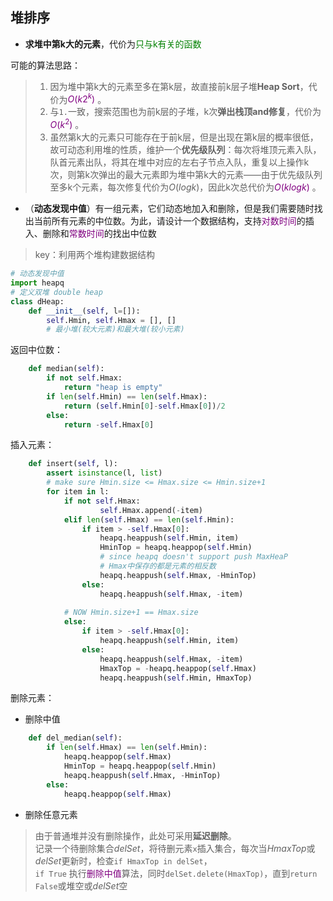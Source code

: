 <script type="text/x-mathjax-config">
  MathJax.Hub.Config({
    tex2jax: {
      inlineMath: [ ['$','$'], ["\\(","\\)"] ],
      processEscapes: true
    }
  });
</script>
<script src="https://cdn.mathjax.org/mathjax/latest/MathJax.js?config=TeX-AMS-MML_HTMLorMML" type="text/javascript"></script>

## 堆排序
- **求堆中第k大的元素**，代价为<font color="green">只与k有关的函数</font>

可能的算法思路：
> 1. 因为堆中第k大的元素至多在第k层，故直接前k层子堆**Heap Sort**，代价为<font color="purple">$O(k2^k)$ </font>。 
> 2. 与`1.`一致，搜索范围也为前k层的子堆，k次**弹出栈顶and修复**，代价为<font color="purple">$O(k^2)$ </font>。
> 3. 虽然第k大的元素只可能存在于前k层，但是出现在第k层的概率很低，故可动态利用堆的性质，维护一个**优先级队列**：每次将堆顶元素入队，队首元素出队，将其在堆中对应的左右子节点入队，重复以上操作k次，则第k次弹出的最大元素即为堆中第k大的元素——由于优先级队列至多k个元素，每次修复代价为$O(logk)$，因此k次总代价为<font color="purple">$O(klogk)$ </font>。


- （**动态发现中值**）有一组元素，它们动态地加入和删除，但是我们需要随时找出当前所有元素的中位数。为此，请设计一个数据结构，支持<font color="purple">对数时间</font>的插入、删除和<font color="purple">常数时间</font>的找出中位数
> key：利用两个堆构建数据结构

``` py
# 动态发现中值
import heapq
# 定义双堆 double heap
class dHeap:
    def __init__(self, l=[]):
        self.Hmin, self.Hmax = [], []  
        # 最小堆(较大元素)和最大堆(较小元素)
```
返回中位数：
``` py
    def median(self):
        if not self.Hmax:
            return "heap is empty"
        if len(self.Hmin) == len(self.Hmax):
            return (self.Hmin[0]-self.Hmax[0])/2
        else:
            return -self.Hmax[0]
```
插入元素：
``` py
    def insert(self, l):
        assert isinstance(l, list)
        # make sure Hmin.size <= Hmax.size <= Hmin.size+1  
        for item in l:
            if not self.Hmax:
                    self.Hmax.append(-item)
            elif len(self.Hmax) == len(self.Hmin):  
                if item > -self.Hmax[0]:
                    heapq.heappush(self.Hmin, item)
                    HminTop = heapq.heappop(self.Hmin)
                    # since heapq doesn't support push MaxHeaP
                    # Hmax中保存的都是元素的相反数
                    heapq.heappush(self.Hmax, -HminTop)
                else:
                    heapq.heappush(self.Hmax, -item)
                    
            # NOW Hmin.size+1 == Hmax.size
            else:
                if item > -self.Hmax[0]:
                    heapq.heappush(self.Hmin, item)
                else:
                    heapq.heappush(self.Hmax, -item)
                    HmaxTop = -heapq.heappop(self.Hmax)
                    heapq.heappush(self.Hmin, HmaxTop)
```
删除元素：
- 删除中值
``` py
    def del_median(self):
        if len(self.Hmax) == len(self.Hmin): 
            heapq.heappop(self.Hmax)
            HminTop = heapq.heappop(self.Hmin)
            heapq.heappush(self.Hmax, -HminTop)
        else:
            heapq.heappop(self.Hmax)
```

- 删除任意元素

> 由于普通堆并没有删除操作，此处可采用**延迟删除**。<br>
> 记录一个待删除集合*delSet*，将待删元素`x`插入集合，每次当*HmaxTop*或*delSet*更新时，检查`if HmaxTop in delSet`，<br>
> `if True` 执行<font color="purple">删除中值</font>算法，同时`delSet.delete(HmaxTop)`，直到`return False`或堆空或*delSet*空
